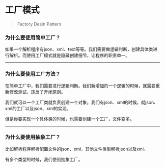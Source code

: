 # 工厂模式

> Factory Desin Pattern

### 为什么要使用简单工厂？

如果一个解析程序有json、xml、text等等。我们需要做逻辑判断，创建具体类进行解析。而使用工厂模式就是隐藏创建细节，让程序的职责单一。

------

### 为什么要使用工厂方法？

在简单工厂中，我们需要进行逻辑判断。我们新增加的一个逻辑的时候，就需要重新修改测试，违反了开闭原则。

我们就可以一个工厂类就负责创建一个对象。我们有json、xml的时候，就json、xml的工厂以及json、xml的实现。

但是你要实现一个具体类的时候，也需要创建一个工厂，文件变多。

------

### 为什么要使用抽象工厂？

比如解析程序解析配置文件的json、xml，其他文件类型解析json以及xml。

有多个类型的时候，我们使用抽象工厂。


